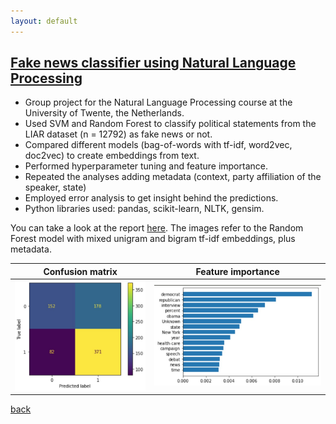 ```yaml
---
layout: default
---
```


## [Fake news classifier using Natural Language Processing](https://github.com/alescortes/fake-news-classifier)
- Group project for the Natural Language Processing course at the University of Twente, the Netherlands.
- Used SVM and Random Forest to classify political statements from the LIAR dataset (n = 12792) as fake news or not.
- Compared different models (bag-of-words with tf-idf, word2vec, doc2vec) to create embeddings from text.
- Performed hyperparameter tuning and feature importance.
- Repeated the analyses adding metadata (context, party affiliation of the speaker, state)
- Employed error analysis to get insight behind the predictions.
- Python libraries used: pandas, scikit-learn, NLTK, gensim.

You can take a look at the report [here](https://raw.githubusercontent.com/alescortes/fake-news-classifier/main/NLP_Project_Group16.pdf). 
The images refer to the Random Forest model with mixed unigram and bigram tf-idf embeddings, plus metadata.

|             Confusion matrix              |  Feature importance|
|:-----------------------------------------:|:-------------------------:|
| ![nlp_conf_mat](../imgs/nlp_conf_mat.jpg) | ![nlp_feat_imp](../imgs/nlp_feat_imp.jpg)|



[back](./portfolio.md)
